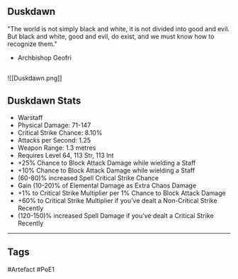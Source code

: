 ## Duskdawn
"The world is not simply black and white,
it is not divided into good and evil.
But black and white, good and evil, do exist,
and we must know how to recognize them."
- Archbishop Geofri
##
![[Duskdawn.png]]
## Duskdawn Stats
- Warstaff
- Physical Damage: 71-147
- Critical Strike Chance: 8.10%
- Attacks per Second: 1.25
- Weapon Range: 1.3 metres
- Requires Level 64, 113 Str, 113 Int
- +25% Chance to Block Attack Damage while wielding a Staff
- +10% Chance to Block Attack Damage while wielding a Staff
- (60-80)% increased Spell Critical Strike Chance
- Gain (10-20)% of Elemental Damage as Extra Chaos Damage
- +1% to Critical Strike Multiplier per 1% Chance to Block Attack Damage
- +60% to Critical Strike Multiplier if you've dealt a Non-Critical Strike Recently
- (120-150)% increased Spell Damage if you've dealt a Critical Strike Recently


---
## Tags
#Artefact
#PoE1